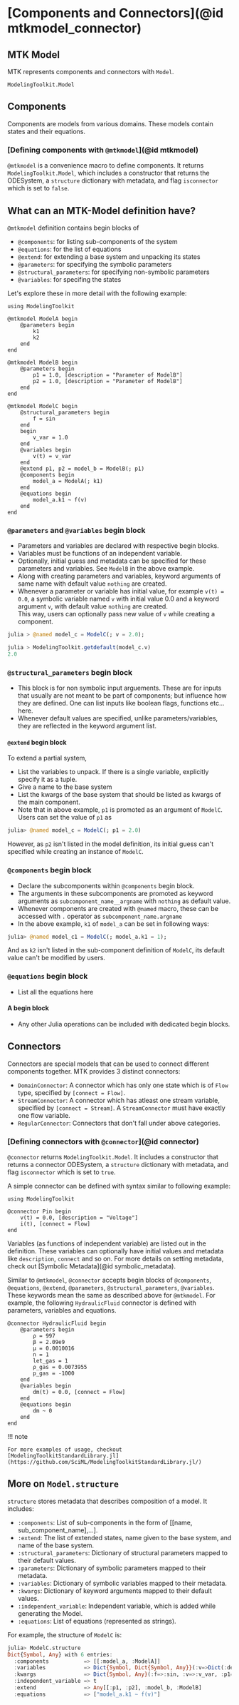 # [Components and Connectors](@id mtkmodel_connector)

## MTK Model

MTK represents components and connectors with `Model`.

```@docs
ModelingToolkit.Model
```

## Components

Components are models from various domains. These models contain states and their
equations.

### [Defining components with `@mtkmodel`](@id mtkmodel)

`@mtkmodel` is a convenience macro to define components. It returns
`ModelingToolkit.Model`, which includes a constructor that returns the ODESystem, a
`structure` dictionary with metadata, and flag `isconnector` which is set to `false`.

## What can an MTK-Model definition have?

`@mtkmodel` definition contains begin blocks of

  - `@components`: for listing sub-components of the system
  - `@equations`: for the list of equations
  - `@extend`: for extending a base system and unpacking its states
  - `@parameters`: for specifying the symbolic parameters
  - `@structural_parameters`: for specifying non-symbolic parameters
  - `@variables`: for specifing the states

Let's explore these in more detail with the following example:

```@example mtkmodel-example
using ModelingToolkit

@mtkmodel ModelA begin
    @parameters begin
        k1
        k2
    end
end

@mtkmodel ModelB begin
    @parameters begin
        p1 = 1.0, [description = "Parameter of ModelB"]
        p2 = 1.0, [description = "Parameter of ModelB"]
    end
end

@mtkmodel ModelC begin
    @structural_parameters begin
        f = sin
    end
    begin
        v_var = 1.0
    end
    @variables begin
        v(t) = v_var
    end
    @extend p1, p2 = model_b = ModelB(; p1)
    @components begin
        model_a = ModelA(; k1)
    end
    @equations begin
        model_a.k1 ~ f(v)
    end
end
```

### `@parameters` and `@variables` begin block

  - Parameters and variables are declared with respective begin blocks.
  - Variables must be functions of an independent variable.
  - Optionally, initial guess and metadata can be specified for these parameters and variables. See `ModelB` in the above example.
  - Along with creating parameters and variables, keyword arguments of same name with default value `nothing` are created.
  - Whenever a parameter or variable has initial value, for example `v(t) = 0.0`, a symbolic variable named `v` with initial value 0.0 and a keyword argument `v`, with default value `nothing` are created. <br> This way, users can optionally pass new value of `v` while creating a component.

```julia
julia > @named model_c = ModelC(; v = 2.0);

julia > ModelingToolkit.getdefault(model_c.v)
2.0
```

### `@structural_parameters` begin block

  - This block is for non symbolic input arguements. These are for inputs that usually are not meant to be part of components; but influence how they are defined. One can list inputs like boolean flags, functions etc... here.
  - Whenever default values are specified, unlike parameters/variables, they are reflected in the keyword argument list.

#### `@extend` begin block

To extend a partial system,

  - List the variables to unpack. If there is a single variable, explicitly specify it as a tuple.
  - Give a name to the base system
  - List the kwargs of the base system that should be listed as kwargs of the main component.
  - Note that in above example, `p1` is promoted as an argument of `ModelC`. Users can set the value of `p1` as

```julia
julia> @named model_c = ModelC(; p1 = 2.0)

```

However, as `p2` isn't listed in the model definition, its initial guess can't
specified while creating an instance of `ModelC`.

### `@components` begin block

  - Declare the subcomponents within `@components` begin block.
  - The arguments in these subcomponents are promoted as keyword arguments as `subcomponent_name__argname` with `nothing` as default value.
  - Whenever components are created with `@named` macro, these can be accessed with `.` operator as `subcomponent_name.argname`
  - In the above example, `k1` of `model_a` can be set in following ways:

```julia
julia> @named model_c1 = ModelC(; model_a.k1 = 1);

```

And as `k2` isn't listed in the sub-component definition of `ModelC`, its default value can't be modified by users.

### `@equations` begin block

  - List all the equations here

#### A begin block

  - Any other Julia operations can be included with dedicated begin blocks.

## Connectors

Connectors are special models that can be used to connect different components together.
MTK provides 3 distinct connectors:

  - `DomainConnector`: A connector which has only one state which is of `Flow` type,
    specified by `[connect = Flow]`.
  - `StreamConnector`: A connector which has atleast one stream variable, specified by
    `[connect = Stream]`. A `StreamConnector` must have exactly one flow variable.
  - `RegularConnector`: Connectors that don't fall under above categories.

### [Defining connectors with `@connector`](@id connector)

`@connector` returns `ModelingToolkit.Model`. It includes a constructor that returns
a connector ODESystem, a `structure` dictionary with metadata, and flag `isconnector`
which is set to `true`.

A simple connector can be defined with syntax similar to following example:

```@example connector
using ModelingToolkit

@connector Pin begin
    v(t) = 0.0, [description = "Voltage"]
    i(t), [connect = Flow]
end
```

Variables (as functions of independent variable) are listed out in the definition. These variables can optionally have initial values and metadata like `description`, `connect` and so on. For more details on setting metadata, check out [Symbolic Metadata](@id symbolic_metadata).

Similar to `@mtkmodel`, `@connector` accepts begin blocks of `@components`, `@equations`, `@extend`, `@parameters`, `@structural_parameters`, `@variables`. These keywords mean the same as described above for `@mtkmodel`.
For example, the following `HydraulicFluid` connector is defined with parameters, variables and equations.

```@example connector
@connector HydraulicFluid begin
    @parameters begin
        ρ = 997
        β = 2.09e9
        μ = 0.0010016
        n = 1
        let_gas = 1
        ρ_gas = 0.0073955
        p_gas = -1000
    end
    @variables begin
        dm(t) = 0.0, [connect = Flow]
    end
    @equations begin
        dm ~ 0
    end
end
```

!!! note
    
    For more examples of usage, checkout [ModelingToolkitStandardLibrary.jl](https://github.com/SciML/ModelingToolkitStandardLibrary.jl/)

## More on `Model.structure`

`structure` stores metadata that describes composition of a model. It includes:

  - `:components`: List of sub-components in the form of [[name, sub_component_name],...].
  - `:extend`: The list of extended states, name given to the base system, and name of the base system.
  - `:structural_parameters`: Dictionary of structural parameters mapped to their default values.
  - `:parameters`: Dictionary of symbolic parameters mapped to their metadata.
  - `:variables`: Dictionary of symbolic variables mapped to their metadata.
  - `:kwargs`: Dictionary of keyword arguments mapped to their default values.
  - `:independent_variable`: Independent variable, which is added while generating the Model.
  - `:equations`: List of equations (represented as strings).

For example, the structure of `ModelC` is:

```julia
julia> ModelC.structure
Dict{Symbol, Any} with 6 entries:
  :components           => [[:model_a, :ModelA]]
  :variables            => Dict{Symbol, Dict{Symbol, Any}}(:v=>Dict(:default=>:v_var))
  :kwargs               => Dict{Symbol, Any}(:f=>:sin, :v=>:v_var, :p1=>nothing, :model_a__k1=>nothing)
  :independent_variable => t
  :extend               => Any[[:p1, :p2], :model_b, :ModelB]
  :equations            => ["model_a.k1 ~ f(v)"]
```
